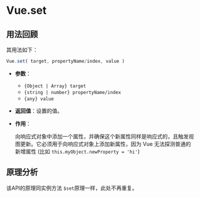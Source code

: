 # Vue.set

## 用法回顾

其用法如下：

```javascript
Vue.set( target, propertyName/index, value )
```

- **参数**：

  - `{Object | Array} target`
  - `{string | number} propertyName/index`
  - `{any} value`

- **返回值**：设置的值。

- **作用**：

  向响应式对象中添加一个属性，并确保这个新属性同样是响应式的，且触发视图更新。它必须用于向响应式对象上添加新属性，因为 Vue 无法探测普通的新增属性 (比如 `this.myObject.newProperty = 'hi'`)

## 原理分析

该API的原理同实例方法 `$set`原理一样，此处不再重复。
